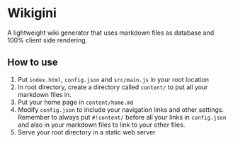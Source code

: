 # Wikigini

A lightweight wiki generator that uses markdown files as database and 100% client side rendering.

## How to use
1. Put `index.html`, `config.json` and `src/main.js` in your root location
2. In root directory, create a directory called `content/` to put all your markdown files in.
3. Put your home page in `content/home.md`
4. Modify `config.json` to include your navigation links and other settings. Remember to always put `#!content/` before all your links in `config.json` and also in your markdown files to link to your other files.
5. Serve your root directory in a static web server